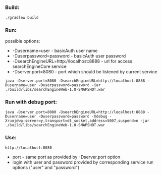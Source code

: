 ### Build:
```
./gradlew build
```

### Run:

possible options:
- -Dusername=user          - basicAuth user name
- -Duserpassword=password  - basicAuth user password
- -DsearchEngineURL=http://localhost:8888 - url for access searchEngineCore service
- -Dserver.port=8080 - port which should be listened by current service
```
java -Dserver.port=8080 -DsearchEngineURL=http://localhost:8888 -Dusername=user -Duserpassword=password -jar ./build/libs/searchEngineWeb-1.0-SNAPSHOT.war
```


### Run with debug port:
```
java -Dserver.port=8080 -DsearchEngineURL=http://localhost:8888 -Dusername=user -Duserpassword=password -Xdebug -Xrunjdwp:server=y,transport=dt_socket,address=5007,suspend=n -jar ./build/libs/searchEngineWeb-1.0-SNAPSHOT.war

```

### Use:
```
http://localhost:8080
```
- port - same port as provided by -Dserver.port option 
- login with user and password provided by corresponding service run options ("user" and "password")
